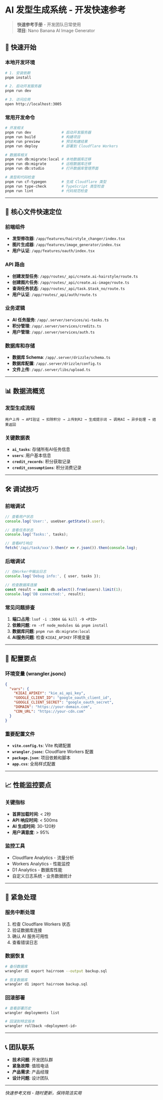# AI 发型生成系统 - 开发快速参考

> **快速参考手册** - 开发团队日常使用  
> **项目**: Nano Banana AI Image Generator

## 🚀 快速开始

### 本地开发环境
```bash
# 1. 安装依赖
pnpm install

# 2. 启动开发服务器
pnpm run dev

# 3. 访问应用
open http://localhost:3005
```

### 常用开发命令
```bash
# 开发相关
pnpm run dev              # 启动开发服务器
pnpm run build            # 构建项目
pnpm run preview          # 预览构建结果
pnpm run deploy           # 部署到 Cloudflare Workers

# 数据库相关
pnpm run db:migrate:local # 本地数据库迁移
pnpm run db:migrate       # 远程数据库迁移
pnpm run db:studio        # 打开数据库管理界面

# 类型和代码检查
pnpm run cf-typegen       # 生成 Cloudflare 类型
pnpm run type-check       # TypeScript 类型检查
pnpm run lint             # 代码规范检查
```

---

## 🔑 核心文件快速定位

### 前端组件
- **发型修改器**: `/app/features/hairstyle_changer/index.tsx`
- **图片生成器**: `/app/features/image_generator/index.tsx`
- **用户认证**: `/app/features/oauth/index.tsx`

### API 路由
- **创建发型任务**: `/app/routes/_api/create.ai-hairstyle/route.ts`
- **创建图片任务**: `/app/routes/_api/create.ai-image/route.ts`
- **查询任务状态**: `/app/routes/_api/task.$task_no/route.ts`
- **用户认证**: `/app/routes/_api/auth/route.ts`

### 业务逻辑
- **AI 任务服务**: `/app/.server/services/ai-tasks.ts`
- **积分管理**: `/app/.server/services/credits.ts`
- **用户管理**: `/app/.server/services/auth.ts`

### 数据库和存储
- **数据库 Schema**: `/app/.server/drizzle/schema.ts`
- **数据库配置**: `/app/.server/drizzle/config.ts`
- **文件上传**: `/app/.server/libs/upload.ts`

---

## 📊 数据流概览

### 发型生成流程
```
用户上传 → API验证 → 扣除积分 → 上传到R2 → 生成提示词 → 调用AI → 异步处理 → 结果返回
```

### 关键数据表
- **`ai_tasks`**: 存储所有AI任务信息
- **`users`**: 用户基本信息
- **`credit_records`**: 积分获取记录
- **`credit_consumptions`**: 积分消费记录

---

## 🛠️ 调试技巧

### 前端调试
```typescript
// 查看用户状态
console.log('User:', useUser.getState().user);

// 查看任务状态
console.log('Tasks:', tasks);

// 查看API响应
fetch('/api/task/xxx').then(r => r.json()).then(console.log);
```

### 后端调试
```typescript
// 在Worker中输出日志
console.log('Debug info:', { user, tasks });

// 检查数据库连接
const result = await db.select().from(users).limit(1);
console.log('DB connected:', result);
```

### 常见问题排查
1. **端口占用**: `lsof -i :3004 && kill -9 <PID>`
2. **依赖问题**: `rm -rf node_modules && pnpm install`
3. **数据库问题**: `pnpm run db:migrate:local`
4. **AI服务问题**: 检查 `KIEAI_APIKEY` 环境变量

---

## 🔧 配置要点

### 环境变量 (wrangler.jsonc)
```json
{
  "vars": {
    "KIEAI_APIKEY": "kie_ai_api_key",
    "GOOGLE_CLIENT_ID": "google_oauth_client_id",
    "GOOGLE_CLIENT_SECRET": "google_oauth_secret",
    "DOMAIN": "https://your-domain.com",
    "CDN_URL": "https://your-cdn.com"
  }
}
```

### 重要配置文件
- **`vite.config.ts`**: Vite 构建配置
- **`wrangler.jsonc`**: Cloudflare Workers 配置
- **`package.json`**: 项目依赖和脚本
- **`app.css`**: 全局样式配置

---

## 📈 性能监控要点

### 关键指标
- **首屏加载时间**: < 2秒
- **API 响应时间**: < 500ms
- **AI 生成时间**: 30-120秒
- **用户满意度**: > 95%

### 监控工具
- Cloudflare Analytics - 流量分析
- Workers Analytics - 性能监控
- D1 Analytics - 数据库性能
- 自定义日志系统 - 业务数据统计

---

## 🚨 紧急处理

### 服务中断处理
1. 检查 Cloudflare Workers 状态
2. 验证数据库连接
3. 确认 AI 服务可用性
4. 查看错误日志

### 数据恢复
```bash
# 备份数据库
wrangler d1 export hairroom --output backup.sql

# 恢复数据库
wrangler d1 import hairroom backup.sql
```

### 回滚部署
```bash
# 查看部署历史
wrangler deployments list

# 回滚到特定版本
wrangler rollback <deployment-id>
```

---

## 📞 团队联系

- **技术问题**: 开发团队群
- **紧急故障**: 值班电话
- **产品需求**: 产品经理
- **设计问题**: 设计团队

---

*快速参考文档 - 随时更新，保持简洁实用*